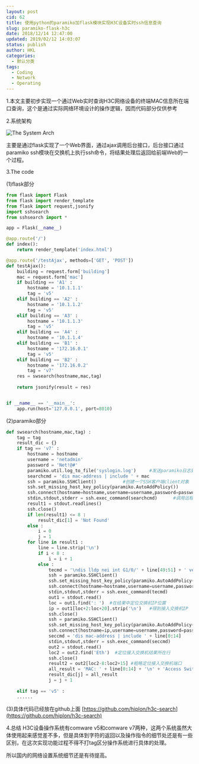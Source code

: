 ```yaml
---
layout: post
cid: 62
title: 使用python的paramiko加flask模块实现H3C设备实时ssh信息查询
slug: paramiko-flask-h3c
date: 2018/12/14 12:47:00
updated: 2019/02/12 14:03:07
status: publish
author: HKL
categories: 
  - 默认分类
tags: 
  - Coding
  - Network
  - Operating
---
```



1.本文主要初步实现一个通过Web实时查询H3C网络设备的终端MAC信息所在端口查询，这个是通过实际网络环境设计的操作逻辑，因而代码部分仅供参考
   
2.系统架构

<!--more-->

![The System Arch](https://img.jnuer.com/img/2018/12/20181214141225.png "The System Arch")

主要是通过flask实现了一个Web界面，通过ajax调用后台接口，后台接口通过paramiko ssh模块在交换机上执行ssh命令，将结果处理后返回给前端Web的一个过程。

3.The code

(1)flask部分
```python
from flask import Flask
from flask import render_template
from flask import request,jsonify
import sshsearch
from sshsearch import *

app = Flask(__name__)

@app.route('/')
def index():
    return render_template('index.html')

@app.route('/testAjax', methods=['GET', 'POST'])
def testAjax():
	building = request.form['building']
	mac = request.form['mac']
	if building == 'A1' :
		hostname = '10.1.1.1'
		tag = 'v5'
	elif building == 'A2' :
		hostname = '10.1.1.2'
		tag = 'v5'
	elif building == 'A3' :
		hostname = '10.1.1.3'
		tag = 'v5'
	elif building == 'A4' :
		hostname = '10.1.1.4'
	elif building == 'B1' :
		hostname = '172.16.0.1'
		tag = 'v5'
	elif building == 'B2' :
		hostname = '172.16.0.2'
		tag = 'v7'
	res = swsearch(hostname,mac,tag)
	
	return jsonify(result = res)


if __name__ == '__main__':
    app.run(host='127.0.0.1', port=8010)
```

(2)paramiko部分
```python
def swsearch(hostname,mac,tag) :
	tag = tag
	result_dic = {}
	if tag == 'v7' :
		hostname = hostname
		username = 'netadmin'
		password = 'Net!@#'
		paramiko.util.log_to_file('syslogin.log')     #发送paramiko日志到syslogin.log文件
		searchcmd = 'dis mac-address | include ' + mac	
		ssh = paramiko.SSHClient()          #创建一个SSH客户端client对象
		ssh.set_missing_host_key_policy(paramiko.AutoAddPolicy())
		ssh.connect(hostname=hostname,username=username,password=password,allow_agent=False,look_for_keys=False)    #连接汇聚交换机
		stdin,stdout,stderr = ssh.exec_command(searchcmd)      #调用远程执行命令方法exec_command()
		result1 = stdout.readlines()
		ssh.close()
		if len(result1) <= 8 :
			result_dic[1] = 'Not Found'
		else :
			i = 0
			j = 1
		for line in result1 :
			line = line.strip('\n')
			if i < 8 :
				i = i + 1
			else :
				tecmd = '\ndis lldp nei int G1/0/' + line[49:51] + ' verbose | include "Management address                :"\n'   #组成命令查看接入交换机IP地址的命令
				ssh = paramiko.SSHClient()
				ssh.set_missing_host_key_policy(paramiko.AutoAddPolicy())
				ssh.connect(hostname=hostname,username=username,password=password,allow_agent=False,look_for_keys=False)   #连接汇聚交换机
				stdin,stdout,stderr = ssh.exec_command(tecmd)
				out1 = stdout.read()
				loc = out1.find(': ')  #在结果中定位交换机IP位置
				ip = out1[loc+2:loc+20].strip('\n')   #得到接入交换机IP
				ssh.close()
				ssh = paramiko.SSHClient()
				ssh.set_missing_host_key_policy(paramiko.AutoAddPolicy())
				ssh.connect(hostname=ip,username=username,password=password,allow_agent=False,look_for_keys=False)  #连接接入交换机
				seccmd = 'dis mac-address | include ' + line[0:14]
				stdin,stdout,stderr = ssh.exec_command(seccmd)
				out2 = stdout.read()
				loc2 = out2.find('Eth')  #定位接入交换机结果所在行
				ssh.close()
				result2 = out2[loc2-8:loc2+15] #粗略定位接入交换机端口
				all_result = 'MAC: ' + line[0:14] + '\n' + 'Access Switch IP: ' + ip + '\n' + 'Port: ' + result2 + '\n' + 'VLAN: ' + line[17:21] + '\n' + 'BAGG: ' + line[49:51] + '\n'
				result_dic[j] = all_result 
				j = j + 1
				
	elif tag == 'v5' :
	......
```
(3)具体代码已经放在github上面
[https://github.com/hiplon/h3c-search](https://github.com/hiplon/h3c-search)

4.总结
H3C设备操作系统有comware v5和comware v7两种，这两个系统虽然大体使用起来感觉差不多，但是具体到字符的返回以及操作指令的细节处还是有一些区别，在这次实现功能过程不得不打tag区分操作系统进行具体的处理。

所以国内的网络设置系统细节还是有待提高。
